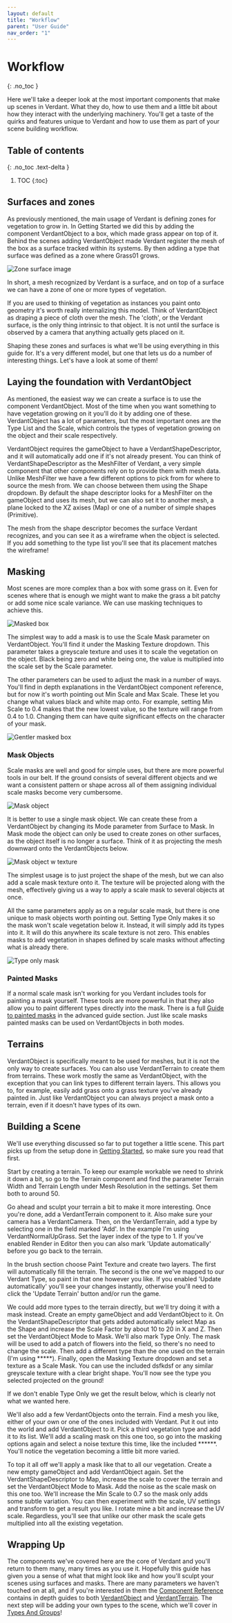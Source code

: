 ```yaml
---
layout: default
title: "Workflow"
parent: "User Guide"
nav_order: "1"
---
```


# Workflow
{: .no_toc }

Here we'll take a deeper look at the most important components that make up scenes in Verdant. What they do, how to use them and a little bit about how they interact with the underlying machinery. You'll get a taste of the quirks and features unique to Verdant and how to use them as part of your scene building workflow. 

## Table of contents
{: .no_toc .text-delta }

1. TOC
{:toc}

## Surfaces and zones
As previously mentioned, the main usage of Verdant is defining zones for vegetation to grow in. In Getting Started we did this by adding the component VerdantObject to a box, which made grass appear on top of it. Behind the scenes adding VerdantObject made Verdant register the mesh of the box as a surface tracked within its systems. By then adding a type that surface was defined as a zone where Grass01 grows. 

![Zone surface image]()

In short, a mesh recognized by Verdant is a surface, and on top of a surface we can have a zone of one or more types of vegetation. 

If you are used to thinking of vegetation as instances you paint onto geometry it's worth really internalizing this model. Think of VerdantObject as draping a piece of cloth over the mesh. The 'cloth', or the Verdant surface, is the only thing intrinsic to that object. It is not until the surface is observed by a camera that anything actually gets placed on it. 

Shaping these zones and surfaces is what we'll be using everything in this guide for. It's a very different model, but one that lets us do a number of interesting things. Let's have a look at some of them!

## Laying the foundation with VerdantObject

As mentioned, the easiest way we can create a surface is to use the component VerdantObject. Most of the time when you want something to have vegetation growing on it you'll do it by adding one of these. VerdantObject has a lot of parameters, but the most important ones are the Type List and the Scale, which controls the types of vegetation growing on the object and their scale respectively.  

VerdantObject requires the gameObject to have a VerdantShapeDescriptor, and it will automatically add one if it's not already present. You can think of VerdantShapeDescriptor as the MeshFilter of Verdant, a very simple component that other components rely on to provide them with mesh data. Unlike MeshFilter we have a few different options to pick from for where to source the mesh from. We can choose between them using the Shape dropdown. By default the shape descriptor looks for a MeshFilter on the gameObject and uses its mesh, but we can also set it to another mesh, a plane locked to the XZ axises (Map) or one of a number of simple shapes (Primitive).  

The mesh from the shape descriptor becomes the surface Verdant recognizes, and you can see it as a wireframe when the object is selected. If you add something to the type list you'll see that its placement matches the wireframe!

## Masking

Most scenes are more complex than a box with some grass on it. Even for scenes where that is enough we might want to make the grass a bit patchy or add some nice scale variance. We can use masking techniques to achieve this.

![Masked box]()

The simplest way to add a mask is to use the Scale Mask parameter on VerdantObject. You'll find it under the Masking Texture dropdown. This parameter takes a greyscale texture and uses it to scale the vegetation on the object. Black being zero and white being one, the value is multiplied into the scale set by the Scale parameter. 

The other parameters can be used to adjust the mask in a number of ways. You'll find in depth explanations in the VerdantObject component reference, but for now it's worth pointing out Min Scale and Max Scale. These let you change what values black and white map onto. For example, setting Min Scale to 0.4 makes that the new lowest value, so the texture will range from 0.4 to 1.0. Changing them can have quite significant effects on the character of your mask. 

![Gentler masked box]()

### Mask Objects

Scale masks are well and good for simple uses, but there are more powerful tools in our belt. If the ground consists of several different objects and we want a consistent pattern or shape across all of them assigning individual scale masks become very cumbersome. 

![Mask object]()

It is better to use a single mask object. We can create these from a VerdantObject by changing its Mode parameter from Surface to Mask. In Mask mode the object can only be used to create zones on other surfaces, as the object itself is no longer a surface. Think of it as projecting the mesh downward onto the VerdantObjects below.

![Mask object w texture]()

The simplest usage is to just project the shape of the mesh, but we can also add a scale mask texture onto it. The texture will be projected along with the mesh, effectively giving us a way to apply a scale mask to several objects at once.

All the same parameters apply as on a regular scale mask, but there is one unique to mask objects worth pointing out. Setting Type Only makes it so the mask won't scale vegetation below it. Instead, it will simply add its types into it. It will do this anywhere its scale texture is not zero. This enables masks to add vegetation in shapes defined by scale masks without affecting what is already there.

![Type only mask]()

### Painted Masks

If a normal scale mask isn't working for you Verdant includes tools for painting a mask yourself. These tools are more powerful in that they also allow you to paint different types directly into the mask. There is a full [Guide to painted masks](../AdvancedGuide/PaintingMaskTextures.html) in the advanced guide section. Just like scale masks painted masks can be used on VerdantObjects in both modes.

## Terrains

VerdantObject is specifically meant to be used for meshes, but it is not the only way to create surfaces. You can also use VerdantTerrain to create them from terrains. These work mostly the same as VerdantObject, with the exception that you can link types to different terrain layers. This allows you to, for example, easily add grass onto a grass texture you've already painted in. Just like VerdantObject you can always project a mask onto a terrain, even if it doesn't have types of its own.

## Building a Scene

We'll use everything discussed so far to put together a little scene. This part picks up from the setup done in [Getting Started](GettingStarted.html), so make sure you read that first.

Start by creating a terrain. To keep our example workable we need to shrink it down a bit, so go to the Terrain component and find the parameter Terrain Width and Terrain Length under Mesh Resolution in the settings. Set them both to around 50.

Go ahead and sculpt your terrain a bit to make it more interesting. Once you're done, add a VerdantTerrain component to it. Also make sure your camera has a VerdantCamera. Then, on the VerdantTerrain, add a type by selecting one in the field marked 'Add'. In the example I'm using VerdantNormalUpGrass. Set the layer index of the type to 1. If you've enabled Render in Editor then you can also mark 'Update automatically' before you go back to the terrain. 

In the brush section choose Paint Texture and create two layers. The first will automatically fill the terrain. The second is the one we've mapped to our Verdant Type, so paint in that one however you like. If you enabled 'Update automatically' you'll see your changes instantly, otherwise you'll need to click the 'Update Terrain' button and/or run the game.  

We could add more types to the terrain directly, but we'll try doing it with a mask instead. Create an empty gameObject and add VerdantObject to it. On the VerdantShapeDescriptor that gets added automatically select Map as the Shape and increase the Scale Factor by about 10 to 20 in X and Z. Then set the VerdantObject Mode to Mask. We'll also mark Type Only. The mask will be used to add a patch of flowers into the field, so there's no need to change the scale. Then add a different type than the one used on the terrain (I'm using *****). Finally, open the Masking Texture dropdown and set a texture as a Scale Mask. You can use the included dsfkdsf or any similar greyscale texture with a clear bright shape. You'll now see the type you selected projected on the ground!

If we don't enable Type Only we get the result below, which is clearly not what we wanted here.

We'll also add a few VerdantObjects onto the terrain. Find a mesh you like, either of your own or one of the ones included with Verdant. Put it out into the world and add VerdantObject to it. Pick a third vegetation type and add it to its list. We'll add a scaling mask on this one too, so go into the masking options again and select a noise texture this time, like the included ******. You'll notice the vegetation becoming a little bit more varied.

To top it all off we'll apply a mask like that to all our vegetation. Create a new empty gameObject and add VerdantObject again. Set the VerdantShapeDescriptor to Map, increase the scale to cover the terrain and set the VerdantObject Mode to Mask. Add the noise as the scale mask on this one too. We'll increase the Min Scale to 0.7 so the mask only adds some subtle variation. You can then experiment with the scale, UV settings and transform to get a result you like. I rotate mine a bit and increase the UV scale. Regardless, you'll see that unlike our other mask the scale gets multiplied into all the existing vegetation.

## Wrapping Up

The components we've covered here are the core of Verdant and you'll return to them many, many times as you use it. Hopefully this guide has given you a sense of what that might look like and how you'll sculpt your scenes using surfaces and masks. There are many parameters we haven't touched on at all, and if you're interested in them the [Component Reference](../ComponentReference/index.html) contains in depth guides to both [VerdantObject](../ComponentReference/VerdantObject.html) and [VerdantTerrain](../ComponentReference.html). The next step will be adding your own types to the scene, which we'll cover in [Types And Groups](TypesAndGroups.html)!  